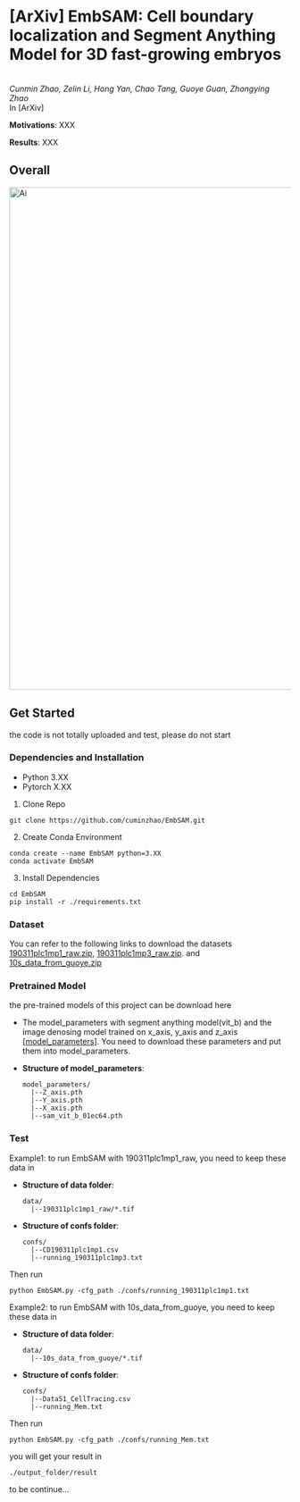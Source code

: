 # [ArXiv] EmbSAM: Cell boundary localization and Segment Anything Model for 3D fast-growing embryos
<br>_Cunmin Zhao, Zelin Li, Hong Yan, Chao Tang, Guoye Guan, Zhongying Zhao_<br>
In [ArXiv]  

**Motivations**: XXX
  
**Results**: XXX 


## Overall
<img width="900" alt="Ai" src="https://github.com/cuminzhao/EmbSAM/assets/80189429/9fb048d2-23f9-42e9-b954-1534ed79c84d"> 

## Get Started
the code is not totally uploaded and test, please do not start
### Dependencies and Installation
- Python 3.XX
- Pytorch X.XX

1. Clone Repo
```
git clone https://github.com/cuminzhao/EmbSAM.git
```
2. Create Conda Environment
```
conda create --name EmbSAM python=3.XX
conda activate EmbSAM
```
3. Install Dependencies
```
cd EmbSAM
pip install -r ./requirements.txt
```

### Dataset
You can refer to the following links to download the datasets
[190311plc1mp1_raw.zip](https://drive.google.com/file/d/1SuLN8iG_siZlKvDuMIbYknOVR8WY4Axu/view?usp=drive_link), 
[190311plc1mp3_raw.zip](https://drive.google.com/file/d/1uL9M1xOuXyR36clcs0csCi-bLYWrYdg3/view?usp=drive_link). and
[10s_data_from_guoye.zip](https://drive.google.com/file/d/1L3EkZ1URrJ6ABQoVC1Rnpt9fE4I6ssuc/view?usp=drive_link)


### Pretrained Model
the pre-trained models of this project can be download here
- The model_parameters with segment anything model(vit_b) and the image denosing model trained on x_axis, y_axis and z_axis [[model_parameters](https://drive.google.com/drive/folders/1vNp7KypEOxTXCxHLS6N4kET1M_cfBtup?usp=drive_link)]. You need to download these parameters and put them into model_parameters.
* **Structure of model_parameters**: 
    ```buildoutcfg
    model_parameters/
      |--Z_axis.pth
      |--Y_axis.pth
      |--X_axis.pth
      |--sam_vit_b_01ec64.pth
    ```

### Test  
Example1: to run EmbSAM with 190311plc1mp1_raw, you need to keep these data in
* **Structure of data folder**: 
    ```buildoutcfg
    data/
      |--190311plc1mp1_raw/*.tif
    ```
* **Structure of confs folder**: 
    ```buildoutcfg
    confs/
      |--CD190311plc1mp1.csv
      |--running_190311plc1mp3.txt
    ```
Then run
```
python EmbSAM.py -cfg_path ./confs/running_190311plc1mp1.txt
```

Example2: to run EmbSAM with 10s_data_from_guoye, you need to keep these data in
* **Structure of data folder**: 
    ```buildoutcfg
    data/
      |--10s_data_from_guoye/*.tif
    ```
* **Structure of confs folder**: 
    ```buildoutcfg
    confs/
      |--DataS1_CellTracing.csv
      |--running_Mem.txt
    ```
Then run
```
python EmbSAM.py -cfg_path ./confs/running_Mem.txt 
```

you will get your result in 
```
./output_folder/result
```

to be continue...
